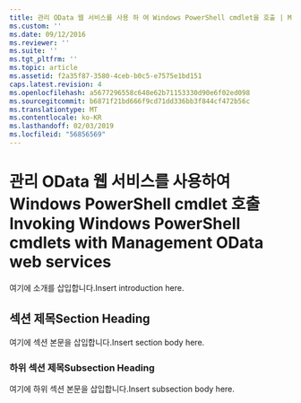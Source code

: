 ```yaml
---
title: 관리 OData 웹 서비스를 사용 하 여 Windows PowerShell cmdlet을 호출 | Microsoft Docs
ms.custom: ''
ms.date: 09/12/2016
ms.reviewer: ''
ms.suite: ''
ms.tgt_pltfrm: ''
ms.topic: article
ms.assetid: f2a35f87-3580-4ceb-b0c5-e7575e1bd151
caps.latest.revision: 4
ms.openlocfilehash: a5677296558c648e62b71153330d90e6f02ed098
ms.sourcegitcommit: b6871f21bd666f9cd71dd336bb3f844cf472b56c
ms.translationtype: MT
ms.contentlocale: ko-KR
ms.lasthandoff: 02/03/2019
ms.locfileid: "56856569"
---
```

# <a name="invoking-windows-powershell-cmdlets-with-management-odata-web-services"></a><span data-ttu-id="462a3-102">관리 OData 웹 서비스를 사용하여 Windows PowerShell cmdlet 호출</span><span class="sxs-lookup"><span data-stu-id="462a3-102">Invoking Windows PowerShell cmdlets with Management OData web services</span></span>

<span data-ttu-id="462a3-103">여기에 소개를 삽입합니다.</span><span class="sxs-lookup"><span data-stu-id="462a3-103">Insert introduction here.</span></span>

## <a name="section-heading"></a><span data-ttu-id="462a3-104">섹션 제목</span><span class="sxs-lookup"><span data-stu-id="462a3-104">Section Heading</span></span>

<span data-ttu-id="462a3-105">여기에 섹션 본문을 삽입합니다.</span><span class="sxs-lookup"><span data-stu-id="462a3-105">Insert section body here.</span></span>

### <a name="subsection-heading"></a><span data-ttu-id="462a3-106">하위 섹션 제목</span><span class="sxs-lookup"><span data-stu-id="462a3-106">Subsection Heading</span></span>

<span data-ttu-id="462a3-107">여기에 하위 섹션 본문을 삽입합니다.</span><span class="sxs-lookup"><span data-stu-id="462a3-107">Insert subsection body here.</span></span>